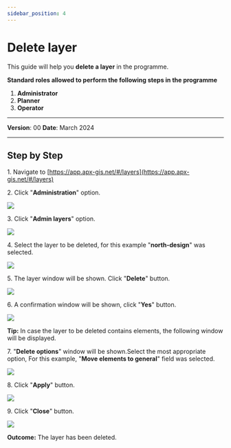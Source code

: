 ```yaml
---
sidebar_position: 4
---
```


# Delete layer

This guide will help you **delete a layer** in the programme.

**Standard roles allowed to perform the following steps in the programme**

1.	**Administrator**
2.  **Planner**
3. **Operator**

------------

**Version**: 00
**Date**: March 2024

------------
## **Step by Step**


1\. Navigate to [https://app.apx-gis.net/#/layers](https://app.apx-gis.net/#/layers)


2\. Click "**Administration**" option.

![](https://ajeuwbhvhr.cloudimg.io/colony-recorder.s3.amazonaws.com/files/2023-12-28/2dc6921f-9e59-4e16-8974-5e14101e6f4e/ascreenshot.jpeg?tl_px=0,0&br_px=1719,887&force_format=png&width=1120.0&wat=1&wat_opacity=1&wat_gravity=northwest&wat_url=https://colony-recorder.s3.amazonaws.com/images/watermarks/14B8A6_standard.png&wat_pad=49,25)


3\. Click "**Admin layers**" option.

![](https://ajeuwbhvhr.cloudimg.io/colony-recorder.s3.amazonaws.com/files/2023-12-28/295290fa-b8b3-4ce8-8cf8-99461eadc9a2/ascreenshot.jpeg?tl_px=0,0&br_px=1719,887&force_format=png&width=1120.0&wat=1&wat_opacity=1&wat_gravity=northwest&wat_url=https://colony-recorder.s3.amazonaws.com/images/watermarks/14B8A6_standard.png&wat_pad=47,376)


4\. Select the layer to be deleted, for this example "**north-design**" was selected.

![](https://ajeuwbhvhr.cloudimg.io/colony-recorder.s3.amazonaws.com/files/2023-12-28/7fde5a82-b27c-417e-ad36-d1534613d298/ascreenshot.jpeg?tl_px=0,0&br_px=1719,887&force_format=png&width=1120.0&wat=1&wat_opacity=1&wat_gravity=northwest&wat_url=https://colony-recorder.s3.amazonaws.com/images/watermarks/14B8A6_standard.png&wat_pad=85,60)


5\. The layer window will be shown. Click "**Delete**" button.

![](https://ajeuwbhvhr.cloudimg.io/colony-recorder.s3.amazonaws.com/files/2023-12-28/f51d137f-3fc9-44e3-a4cf-268bbb473f63/ascreenshot.jpeg?tl_px=0,0&br_px=1719,887&force_format=png&width=1120.0&wat=1&wat_opacity=1&wat_gravity=northwest&wat_url=https://colony-recorder.s3.amazonaws.com/images/watermarks/14B8A6_standard.png&wat_pad=0,523)


6\. A confirmation window will be shown, click "**Yes**" button.

![](https://ajeuwbhvhr.cloudimg.io/colony-recorder.s3.amazonaws.com/files/2023-12-28/1578d195-f9f1-4c50-b648-8a5393a526b6/ascreenshot.jpeg?tl_px=201,0&br_px=1920,887&force_format=png&width=1120.0&wat=1&wat_opacity=1&wat_gravity=northwest&wat_url=https://colony-recorder.s3.amazonaws.com/images/watermarks/14B8A6_standard.png&wat_pad=596,171)


**Tip:** In case the layer to be deleted contains elements, the following window will be displayed.


7\. "**Delete options**" window will be shown.Select the most appropriate option, For this example, "**Move elements to general**" field was selected.

![](https://ajeuwbhvhr.cloudimg.io/colony-recorder.s3.amazonaws.com/files/2023-12-28/51bd3a12-7222-4c9d-8026-0ec77d9dc88d/screenshot.png?tl_px=0,0&br_px=1120,578&force_format=png)


8\. Click "**Apply**" button.

![](https://ajeuwbhvhr.cloudimg.io/colony-recorder.s3.amazonaws.com/files/2023-12-28/179c0d35-c52d-4c15-b0aa-dff8e510c74b/ascreenshot.jpeg?tl_px=0,0&br_px=1719,887&force_format=png&width=1120.0&wat=1&wat_opacity=1&wat_gravity=northwest&wat_url=https://colony-recorder.s3.amazonaws.com/images/watermarks/14B8A6_standard.png&wat_pad=174,524)


9\. Click "**Close**" button.

![](https://ajeuwbhvhr.cloudimg.io/colony-recorder.s3.amazonaws.com/files/2023-12-28/6a3f7ff9-7a91-45d5-bdab-d024d732eaa4/ascreenshot.jpeg?tl_px=0,0&br_px=1719,887&force_format=png&width=1120.0&wat=1&wat_opacity=1&wat_gravity=northwest&wat_url=https://colony-recorder.s3.amazonaws.com/images/watermarks/14B8A6_standard.png&wat_pad=234,523)


**Outcome:** The layer has been deleted.
